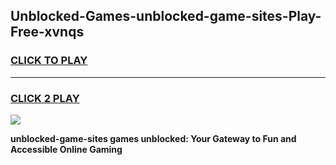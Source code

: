 
## Unblocked-Games-unblocked-game-sites-Play-Free-xvnqs
<h3>
<a href="https://premium76.site?title=unblocked-game-sites&ref=20M">CLICK TO PLAY</a></h3>
<hr>

<h3>
<a href="https://premium76.site?title=unblocked-game-sites&ref=20M">CLICK 2 PLAY</a>
  
</h3>

<a href="https://premium76.site?title=unblocked-game-sites&ref=19M"><img src="https://clearcache.store/games.png"></a>


**unblocked-game-sites games unblocked: Your Gateway to Fun and Accessible Online Gaming**
